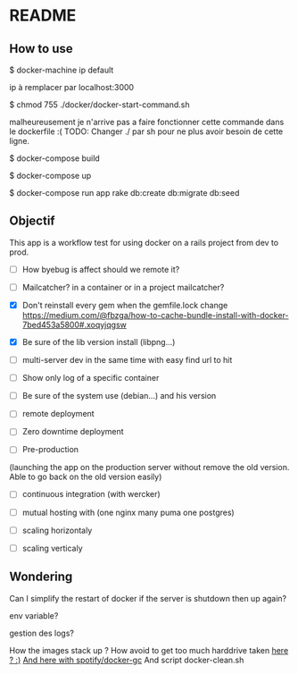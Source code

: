 # README

## How to use

$ docker-machine ip default

ip à remplacer par localhost:3000

$ chmod 755 ./docker/docker-start-command.sh

malheureusement je n'arrive pas a faire fonctionner cette commande dans le dockerfile :(
TODO: Changer ./ par sh pour ne plus avoir besoin de cette ligne.

$ docker-compose build

$ docker-compose up

$ docker-compose run app rake db:create db:migrate db:seed

## Objectif

This app is a workflow test for using docker on a rails project from dev to prod.

* [ ] How byebug is affect should we remote it?
 
* [ ] Mailcatcher? in a container or in a project mailcatcher?

* [x] Don't reinstall every gem when the gemfile.lock change
https://medium.com/@fbzga/how-to-cache-bundle-install-with-docker-7bed453a5800#.xoqyjqgsw

* [x] Be sure of the lib version install (libpng...)

* [ ] multi-server dev in the same time with easy find url to hit

* [ ] Show only log of a specific container

* [ ] Be sure of the system use (debian...) and his version

* [ ] remote deployment

* [ ] Zero downtime deployment

* [ ] Pre-production

 (launching the app on the production server without remove the old version. Able to go back on the old version easily)

* [ ] continuous integration (with wercker)

* [ ] mutual hosting with (one nginx many puma one postgres)

* [ ] scaling horizontaly

* [ ] scaling verticaly



## Wondering

Can I simplify the restart of docker if the server is shutdown then up again?

env variable?

gestion des logs?

How the images stack up ? How avoid to get too much harddrive taken
[here ? :)](https://gist.github.com/ngpestelos/4fc2e31e19f86b9cf10b)
[And here with spotify/docker-gc](https://github.com/spotify/docker-gc)
And script docker-clean.sh
